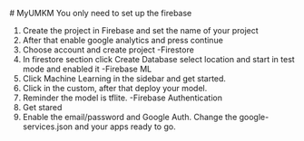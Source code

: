#   M y U M K M 
You only need to set up the firebase
1. Create the project in Firebase and set the name of your project
2. After that enable google analytics and press continue
3. Choose account and create project
-Firestore
1. In firestore section click Create Database select location and start in test mode and enabled it
-Firebase ML
1. Click Machine Learning in the sidebar and get started.
2. Click in the custom, after that deploy your model.
3. Reminder the model is tflite.
-Firebase Authentication
1. Get stared
2. Enable the email/password and Google Auth.
Change the google-services.json and your apps ready to go.
